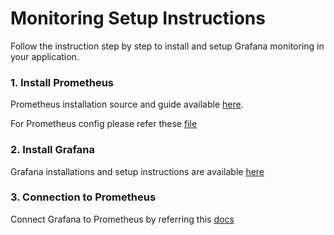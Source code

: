 # Monitoring Setup Instructions

Follow the instruction step by step to install and setup Grafana monitoring in your application.

### 1. Install Prometheus

Prometheus installation source and guide available [here](https://prometheus.io/download/).

For Prometheus config please refer these [file](prometheus.yml)

### 2. Install Grafana

Grafana installations and setup instructions are available [here](https://grafana.com/grafana/download)

### 3. Connection to Prometheus

Connect Grafana to Prometheus by referring this [docs](https://prometheus.io/docs/visualization/grafana/)